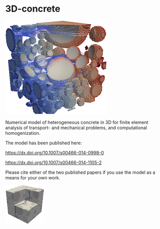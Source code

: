 # 3D-concrete

![alt tag](https://raw.githubusercontent.com/FilipNilenius/3D-concrete/master/logo2.png)

Numerical model of heterogeneous concrete in 3D for finite element analysis of transport- and mechanical problems, and computational homogenization.

The model has been published here:

https://dx.doi.org/10.1007/s00466-014-0998-0

https://dx.doi.org/10.1007/s00466-014-1105-2

Please cite either of the two published papers if you use the model as a means for your own work.

![alt tag](https://raw.githubusercontent.com/FilipNilenius/3D-concrete/master/logo.png)
